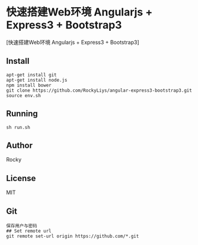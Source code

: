 快速搭建Web环境 Angularjs + Express3 + Bootstrap3
========================

[快速搭建Web环境 Angularjs + Express3 + Bootstrap3]

## Install

```{bash}
apt-get install git
apt-get install node.js
npm install bower
git clone https://github.com/RockyLiys/angular-express3-bootstrap3.git
source env.sh
```

## Running

```{bash}
sh run.sh
```
## Author
Rocky
## License
MIT

## Git
```
保存用户与密码
## Set remote url
git remote set-url origin https://github.com/*.git
```
